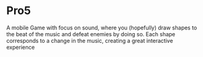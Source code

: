 # Pro5
A mobile Game with focus on sound, where you (hopefully) draw shapes to the beat of the music and defeat enemies by doing so. Each shape corresponds to a change in the music, creating a great interactive experience
